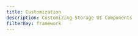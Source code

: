 ```yaml
---
title: Customization
description: Customizing Storage UI Components
filterKey: framework
---
```


<inline-fragment framework="react" src="~/ui-legacy/storage/fragments/react/customization.md"></inline-fragment>
